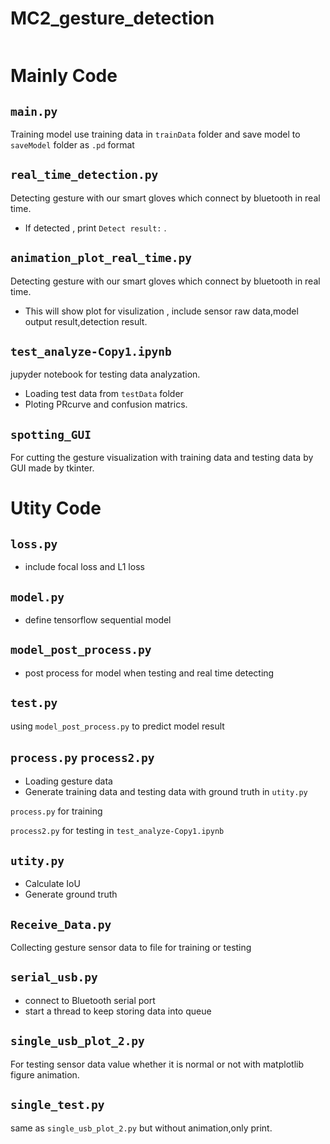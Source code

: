 # MC2_gesture_detection
```

```



# Mainly Code

## `main.py` 
Training model use training data in `trainData` folder and save model to `saveModel` folder  as `.pd` format

## `real_time_detection.py`
Detecting gesture with our smart gloves which connect by bluetooth in real time.

* If detected , print `Detect result:` .

## `animation_plot_real_time.py`
Detecting gesture with our smart gloves which connect by bluetooth in real time.

* This will show plot for visulization , include  sensor raw data,model output result,detection result.

## `test_analyze-Copy1.ipynb`
jupyder notebook for testing data analyzation.
* Loading test data from `testData` folder 
* Ploting PRcurve and confusion matrics.

## `spotting_GUI`
For cutting the gesture visualization with training data and testing data by GUI made by tkinter.



# Utity Code

## `loss.py`
* include focal loss and L1 loss


## `model.py`
* define tensorflow sequential model


## `model_post_process.py`
* post process for model when testing and real time detecting

## `test.py`
using `model_post_process.py` to predict  model result


## `process.py` `process2.py`
* Loading gesture data 
* Generate training data and testing data with ground truth in `utity.py`

`process.py` for training 

`process2.py` for testing in `test_analyze-Copy1.ipynb`

## `utity.py`
* Calculate IoU
* Generate ground truth 


## `Receive_Data.py`
Collecting gesture sensor data to file for training or testing

## `serial_usb.py`
* connect to Bluetooth serial port 
* start a thread to keep storing data into queue

## `single_usb_plot_2.py`
For testing sensor data value whether it is normal or not with matplotlib figure  animation.


## `single_test.py`
same as  `single_usb_plot_2.py` but without animation,only print.